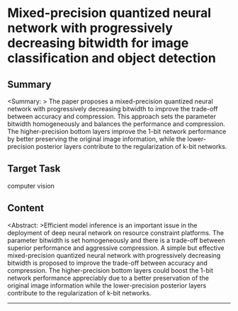 # Mixed-precision quantized neural network with progressively decreasing bitwidth for image classification and object detection

## Summary

<Summary: > The paper proposes a mixed-precision quantized neural network with progressively decreasing bitwidth to improve the trade-off between accuracy and compression. This approach sets the parameter bitwidth homogeneously and balances the performance and compression. The higher-precision bottom layers improve the 1-bit network performance by better preserving the original image information, while the lower-precision posterior layers contribute to the regularization of k-bit networks.


## Target Task

computer vision

## Content

<Abstract: >Efficient model inference is an important issue in the deployment of deep neural network on resource constraint platforms. The parameter bitwidth is set homogeneously and there is a trade-off between superior performance and aggressive compression. A simple but effective mixed-precision quantized neural network with progressively decreasing bitwidth is proposed to improve the trade-off between accuracy and compression. The higher-precision bottom layers could boost the 1-bit network performance appreciably due to a better preservation of the original image information while the lower-precision posterior layers contribute to the regularization of k-bit networks.



---

